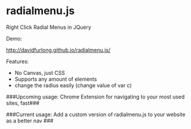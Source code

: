 radialmenu.js
=============

Right Click Radial Menus in JQuery

Demo:

http://davidfurlong.github.io/radialmenu.js/

Features:
- No Canvas, just CSS
- Supports any amount of elements
- change the radius easily (change value of var c)

###Upcoming usage: Chrome Extension for navigating to your most used sites, fast###

###Current usage: Add a custom version of radialmenu.js to your website as a better nav ###
